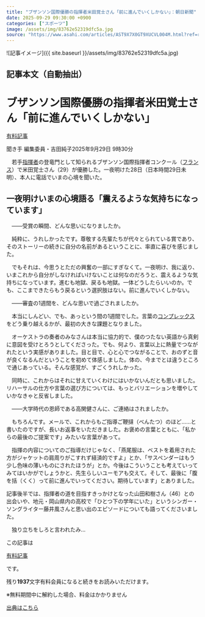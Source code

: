 ```yaml
---
title: "ブザンソン国際優勝の指揮者米田覚士さん「前に進んでいくしかない」：朝日新聞"
date: 2025-09-29 09:30:00 +0900
categories: ["スポーツ"]
image: /assets/img/83762e52319dfc5a.jpg
source: "https://www.asahi.com/articles/AST9X7X0GT9XUCVL004M.html?ref=rss"
---
```


![記事イメージ]({{ site.baseurl }}/assets/img/83762e52319dfc5a.jpg)

## 記事本文（自動抽出）
<div><main role="main" id="main"><p></p><div class="y_Qv3"><h1>ブザンソン国際優勝の指揮者米田覚士さん「前に進んでいくしかない」</h1><div class="mhPng"><p><span class="fNPYU Q_Shz"><a href="//www.asahi.com/news/gold.html?iref=com_gold">有料記事</a></span></p><span class="H8KYB">聞き手 編集委員・吉田純子</span><span class="UDj4P"><time datetime="2025-09-29T00:30:00.000Z">2025年9月29日 9時30分</time></span></div></div><p id="gsm_above_SnsUtilityArea"></p><p x-component-name="CommentHeadline" x-component-data='{"commentCount":0,"commentators":[],"mode":"pc"}'></p><div class="nfyQp"><p>　若手<a href="//www.asahi.com/topics/word/%E6%8C%87%E6%8F%AE%E8%80%85.html" title="指揮者 のトピックスを開く" class="eWgMZ">指揮者</a>の登竜門として知られるブザンソン国際指揮者コンクール（<a href="//www.asahi.com/topics/word/%E3%83%95%E3%83%A9%E3%83%B3%E3%82%B9.html" title="フランス のトピックスを開く" class="eWgMZ">フランス</a>）で米田覚士さん（29）が優勝した。一夜明けた28日（日本時間29日未明）、本人に電話でいまの心境を聞いた。</p><h2 class="smgSC">一夜明けいまの心境語る「震えるような気持ちになっています」</h2><p>　――受賞の瞬間、どんな思いになりましたか。</p><p>　純粋に、うれしかったです。尊敬する先輩たちが代々とられている賞であり、そのストーリーの続きに自分の名前があるということに、率直に喜びを感じました。</p><p>　でもそれは、今思うとただの興奮の一部にすぎなくて。一夜明け、我に返り、いまこれから自分がしなければいけないことは何なのだろうと、震えるような気持ちになっています。進むも地獄、戻るも地獄。一体どうしたらいいのか。でも、ここまできたらもう戻るという選択肢はない。前に進んでいくしかない。</p><p>　――審査の1週間を、どんな思いで過ごされましたか。</p><p>　本当にしんどい、でも、あっという間の1週間でした。言葉の<a href="//www.asahi.com/topics/word/%E3%82%B3%E3%83%B3%E3%83%97%E3%83%AC%E3%83%83%E3%82%AF%E3%82%B9.html" title="コンプレックス のトピックスを開く" class="eWgMZ">コンプレックス</a>をどう乗り越えるかが、最初の大きな課題となりました。</p><p>　オーケストラの奏者のみなさんは本当に協力的で、僕のつたない英語から真剣に意図を受けとろうとしてくださった。でも、何より、言葉以上に熱量でつながれたという実感がありました。目と目で、心と心でつながることで、おのずと音が良くなるんだということを初めて体感しました。体の、今までとは違うところで通じあっている。そんな感覚が、すごくうれしかった。</p><p>　同時に、これからはそれに甘えていくわけにはいかないんだとも思いました。リハーサルの仕方や言葉の選び方については、もっとバリエーションを増やしていかなきゃと反省しました。</p><p>　――大学時代の恩師である高関健さんに、ご連絡はされましたか。</p><p>　もちろんです。メールで、これからもご指導ご鞭撻（べんたつ）のほど……と書いたのですが、長いお返事をいただきました。お褒めの言葉とともに、「私からの最後のご提案です」みたいな言葉があって。</p><p>　指揮の内容についてのご指導だけじゃなく、「燕尾服は、ベストを着用された方がジャケットの肩周りがこすれず経済的ですよ」とか、「サスペンダーはもう少し色味の薄いものにされたほうが」とか。今後はこういうことも考えていってみてはいかがでしょうかと、先生らしいユーモアも交えて。そして、最後に「腹を括（くく）って前に進んでいってください。期待しています」とありました。</p><div class="bv2Sj"><p>記事後半では、指揮者の道を目指すきっかけとなった山田和樹さん（46）との出会いや、地元・岡山県内の高校で「ひとつ下の学年にいた」というシンガー・ソングライター藤井風さんと思い出のエピソードについても語ってくださいました。</p></div><p class="Lujdo">　独り立ちをしろと言われたみ…</p></div><p></p><div class="NbZMW"><div class="PxAm1"><p>この記事は</p><img src="//www.asahicom.jp/images/icon_key_gold.png" alt><a href="//www.asahi.com/news/gold.html?iref=com_1kiji_g_0">有料記事</a><p>です。</p><span class="Zgt88">残り<b>1937</b>文字</span><span class="hideFromApp">有料会員になると続きをお読みいただけます。</span></div><p class="eQShK">※無料期間中に解約した場合、料金はかかりません</p></div><p x-component-name="WriterProfile" x-component-data='{"writerProfile":{"writerProfileList":[],"isWriterFollowAvailableMember":false},"isFreeArea":true}'></p><p x-component-name="ArticleCommentList" x-component-data='{"commentCount":0,"commentList":[],"shareUrlBase":"https://www.asahi.com/articles/AST9X7X0GT9XUCVL004M.html","articleId":"AST9X7X0GT9XUCVL004M","commentIdParam":"","equalCommentIdIndex":-1,"isAuthorized":false,"isFreePlan":false,"isPaidMember":false,"isPresent":false,"isHazard":false,"freeUrlBase":"//www.asahi.com","digitalUrlBase":"//digital.asahi.com"}'></p></main></div>

[出典はこちら](https://www.asahi.com/articles/AST9X7X0GT9XUCVL004M.html?ref=rss)
